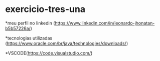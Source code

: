 # exercicio-tres-una

*meu perfil no linkedin (https://www.linkedin.com/in/leonardo-jhonatan-b5b57226a/)

*tecnologias utilizadas (https://www.oracle.com/br/java/technologies/downloads/)

*VSCODE(https://code.visualstudio.com/)
